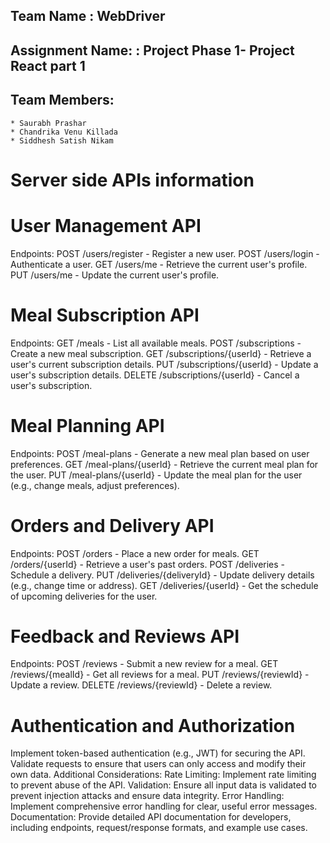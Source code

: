 ## Team Name : WebDriver 
## Assignment Name: : Project Phase 1- Project React part 1
## Team Members:
    * Saurabh Prashar
    * Chandrika Venu Killada
    * Siddhesh Satish Nikam
    
# Server side APIs information

<!-- Password for user1 -->
<!-- username1 -->

# User Management API

Endpoints:
POST /users/register - Register a new user.
POST /users/login - Authenticate a user.
GET /users/me - Retrieve the current user's profile.
PUT /users/me - Update the current user's profile.

# Meal Subscription API

Endpoints:
GET /meals - List all available meals.
POST /subscriptions - Create a new meal subscription.
GET /subscriptions/{userId} - Retrieve a user's current subscription details.
PUT /subscriptions/{userId} - Update a user's subscription details.
DELETE /subscriptions/{userId} - Cancel a user's subscription.

# Meal Planning API

Endpoints:
POST /meal-plans - Generate a new meal plan based on user preferences.
GET /meal-plans/{userId} - Retrieve the current meal plan for the user.
PUT /meal-plans/{userId} - Update the meal plan for the user (e.g., change meals, adjust preferences).

# Orders and Delivery API

Endpoints:
POST /orders - Place a new order for meals.
GET /orders/{userId} - Retrieve a user's past orders.
POST /deliveries - Schedule a delivery.
PUT /deliveries/{deliveryId} - Update delivery details (e.g., change time or address).
GET /deliveries/{userId} - Get the schedule of upcoming deliveries for the user.

# Feedback and Reviews API

Endpoints:
POST /reviews - Submit a new review for a meal.
GET /reviews/{mealId} - Get all reviews for a meal.
PUT /reviews/{reviewId} - Update a review.
DELETE /reviews/{reviewId} - Delete a review.

# Authentication and Authorization

Implement token-based authentication (e.g., JWT) for securing the API.
Validate requests to ensure that users can only access and modify their own data.
Additional Considerations:
Rate Limiting: Implement rate limiting to prevent abuse of the API.
Validation: Ensure all input data is validated to prevent injection attacks and ensure data integrity.
Error Handling: Implement comprehensive error handling for clear, useful error messages.
Documentation: Provide detailed API documentation for developers, including endpoints, request/response formats, and example use cases.

